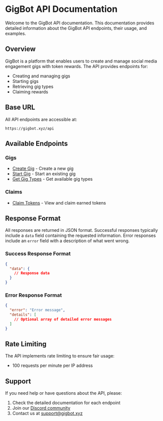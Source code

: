 # GigBot API Documentation

Welcome to the GigBot API documentation. This documentation provides detailed information about the GigBot API endpoints, their usage, and examples.

## Overview

GigBot is a platform that enables users to create and manage social media engagement gigs with token rewards. The API provides endpoints for:

- Creating and managing gigs
- Starting gigs
- Retrieving gig types
- Claiming rewards

## Base URL

All API endpoints are accessible at:

```
https://gigbot.xyz/api
```

## Available Endpoints

### Gigs

- [Create Gig](/api/gigs-create.md) - Create a new gig
- [Start Gig](/api/gigs-start.md) - Start an existing gig
- [Get Gig Types](/api/gigs-types.md) - Get available gig types

### Claims

- [Claim Tokens](/api/claim.md) - View and claim earned tokens

## Response Format

All responses are returned in JSON format. Successful responses typically include a `data` field containing the requested information. Error responses include an `error` field with a description of what went wrong.

### Success Response Format

```json
{
  "data": {
    // Response data
  }
}
```

### Error Response Format

```json
{
  "error": "Error message",
  "details": [
    // Optional array of detailed error messages
  ]
}
```

## Rate Limiting

The API implements rate limiting to ensure fair usage:

- 100 requests per minute per IP address

## Support

If you need help or have questions about the API, please:

1. Check the detailed documentation for each endpoint
2. Join our [Discord community](https://discord.gg/gigbot)
3. Contact us at support@gigbot.xyz
